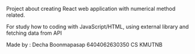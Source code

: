 Project about creating React web application with numerical method related.

For study how to coding with JavaScript/HTML, using external library and fetching data from API

Made by : Decha Boonmapasap 6404062630350 CS KMUTNB
